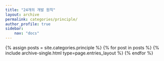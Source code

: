 ```yaml
---
title: "24개의 개발 원칙"
layout: archive
permalink: categories/principle/
author_profile: true
sidebar: 
    nav: "docs"
---
```


{% assign posts = site.categories.principle %}
{% for post in posts %} {% include archive-single.html type=page.entries_layout %} {% endfor %}